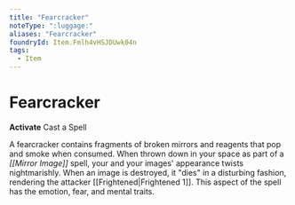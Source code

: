 ```yaml
---
title: "Fearcracker"
noteType: ":luggage:"
aliases: "Fearcracker"
foundryId: Item.Fmlh4vHSJDUwk04n
tags:
  - Item
---
```


# Fearcracker

**Activate** Cast a Spell

A fearcracker contains fragments of broken mirrors and reagents that pop and smoke when consumed. When thrown down in your space as part of a _[[Mirror Image]]_ spell, your and your images' appearance twists nightmarishly. When an image is destroyed, it "dies" in a disturbing fashion, rendering the attacker [[Frightened|Frightened 1]]. This aspect of the spell has the emotion, fear, and mental traits.
